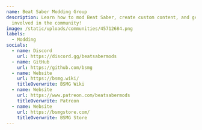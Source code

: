 ```yaml
---
name: Beat Saber Modding Group
description: Learn how to mod Beat Saber, create custom content, and get
  involved in the community!
image: /static/uploads/communities/45712684.png
labels:
  - Modding
socials:
  - name: Discord
    url: https://discord.gg/beatsabermods
  - name: GitHub
    url: https://github.com/bsmg
  - name: Website
    url: https://bsmg.wiki/
    titleOverwrite: BSMG Wiki
  - name: Website
    url: https://www.patreon.com/beatsabermods
    titleOverwrite: Patreon
  - name: Website
    url: https://bsmgstore.com/
    titleOverwrite: BSMG Store
---
```

